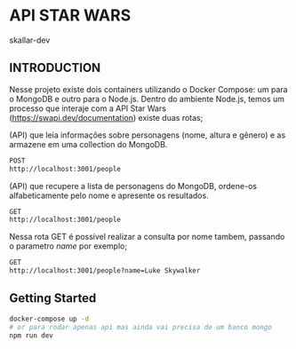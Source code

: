 # API STAR WARS 
skallar-dev
## INTRODUCTION
Nesse projeto existe dois containers utilizando o Docker Compose: um para o MongoDB e outro para o Node.js. Dentro do ambiente Node.js, temos um processo que interaje com a API Star Wars (https://swapi.dev/documentation) existe duas rotas; 

(API) que leia informações sobre personagens (nome, altura e gênero) e as armazene em uma collection do MongoDB.
```bash
POST 
http://localhost:3001/people 
```

(API) que recupere a lista de personagens do MongoDB, ordene-os alfabeticamente pelo nome e apresente os resultados.
```bash
GET  
http://localhost:3001/people 
```
Nessa rota GET é possivel realizar a consulta por nome tambem, passando o parametro *name*
por exemplo; 
```bash
GET  
http://localhost:3001/people?name=Luke Skywalker 
``` 

## Getting Started
```bash
docker-compose up -d 
# or para rodar apenas api mas ainda vai precisa de um banco mongo 
npm run dev 
```



